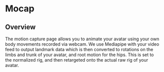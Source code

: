 
# Mocap

## Overview
The motion capture page allows you to animate your avatar using your own body movements recorded via webcam. We use Mediapipe with your video feed to output landmark data which is then converted to rotations on the limbs and trunk of your avatar, and root motion for the hips. This is set to the normalized rig, and then retargeted onto the actual raw rig of your avatar.